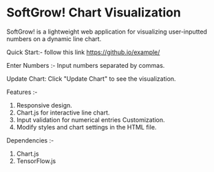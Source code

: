# SoftGrow! Chart Visualization
SoftGrow! is a lightweight web application for visualizing user-inputted numbers on a dynamic line chart.

Quick Start:-
follow this link https://github.io/example/

Enter Numbers :- 
Input numbers separated by commas.

Update Chart:
Click "Update Chart" to see the visualization.

Features :-
1.  Responsive design.
2.  Chart.js for interactive line chart.
3.  Input validation for numerical entries Customization.
4.  Modify styles and chart settings in the HTML file.

Dependencies :-
1. Chart.js
2. TensorFlow.js
